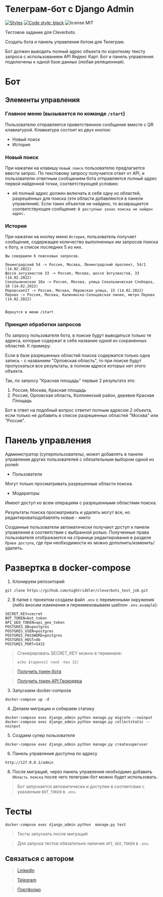 # Телеграм-бот с Django Admin
[![Styles](https://img.shields.io/github/workflow/status/nightriddler/cleverbots_test_job/Styles?label=Styles)](https://github.com/nightriddler/cleverbots_test_job/actions/workflows/styles.yml)
[![Code style: black](https://img.shields.io/badge/code%20style-black-000000.svg)](https://github.com/psf/black)
![license MIT](https://img.shields.io/github/license/nightriddler/cleverbots_test_job)

Тестовое задание для Cleverbots.

Создать бота и панель управления ботом для Телеграм.

Бот должен выводить полный адрес объекта по короткому тексту запроса с использованием API Яндекс Карт.
Бот и панель управления подключены к одной базе данных (любая реляционная).

# Бот
## Элементы управления
### Главное меню (вызывается по команде `/start`)

Пользователю отправляется приветственное сообщение вместе с QR клавиатурой.
Клавиатура состоит из двух кнопок:
-	Новый поиск
-	История

### Новый поиск 

При нажатии на клавишу `Новый поиск` пользователю предлагается ввести запрос. По текстовому запросу получается ответ от API, и пользователю ответным сообщением бота отправляется полный адрес первой найденной точки, соответствующей условию:
- её полный адрес должен включать в себя одну из областей, разрешённых для поиска (эти области добавляются в панели управления).
Если таких объектов не найдено, то возвращается соответствующее сообщение: `В доступных зонах поиска не найден адрес.`

### История 

При нажатии на кнопку меню `История`, пользователь получает сообщение, содержащее количество выполненных им запросов поиска к боту, и список последних 5 из них.
```
Вы совершили 6 поисковых запросов.

Ленинградский 54 -> Россия, Москва, Ленинградский проспект, 54/1 (14.02.2022)
Шоссе энтузиастов 33 -> Россия, Москва, шоссе Энтузиастов, 33 (14.02.2022)
Сокольническая 10а -> Россия, Москва, улица Сокольническая Слободка, 10 (14.02.2022)
Перовская17 -> Россия, Москва, Перовская улица, 15 (14.02.2022)
Перово -> Россия, Москва, Калининско-Солнцевская линия, метро Перово (14.02.2022)


Вернутся в меню /start
```
### Принцип обработки запросов
По запросу пользователя бота, в поиске будут выводиться только те адреса, которые содержат в себе название одной из сохраненных областей. К примеру:

Если в базе разрешенных областей поиска содержится только одна запись - с названием "Орловская область", то при поиске будут пропускаться все результаты, в полном адресе которых нет этого объекта.

Так, по запросу "Красная площадь" первые 2 результата это:

1. Россия, Москва, Красная площадь
2. Россия, Орловская область, Колпнянский район, деревня Красная Площадь

Бот в ответ на подобный вопрос ответит полным адресом 2 объекта, если только не добавить в список разрешенных областей "Москва" или "Россия".

# Панель управления

Администратор (суперпользователь), может добавлять в панели управления других пользователей с обязательным выбором одной из ролей:

- Пользователи

Могут только просматривать разрешенные области поиска.

- Модераторы

Имеют доступ ко всем операциям с разрешенными областями поиска.

Результаты поиска просматривать и удалять могут все, но редактировать\добавлять новые - никто

Созданные пользователи автоматически получают доступ к панели управления в соответствии с выбранной ролью. Полученные права пользователя отображаются на странице редактирования в разделе `Права доступа`, где при необходимости их можно дополнить/изменить/удалить.

# Развертка в docker-compose
1. Клонируем репозиторий 
```
git clone https://github.com/nightriddler/cleverbots_test_job.git
```
2. В папке с проектом создаем файл `.env` с переменными окружения (либо вносим изменения и переименовываем шаблон `.env.example`):
```
SECRET_KEY=secret
BOT_TOKEN=bot_token
API_GEO_TOKEN=api_geo_token
POSTGRES_DB=postgres
POSTGRES_USER=postgres
POSTGRES_PASSWORD=postgres
POSTGRES_HOST=db
POSTGRES_PORT=5432
```
> Cгенерировать SECRET_KEY можно в терминале:
>```
>echo $(openssl rand -hex 32)
>```

>[Получить токен бота](https://t.me/BotFather)

>[Получить токен API Геокодера](https://yandex.ru/dev/maps/geocoder/doc/desc/concepts/about.html)


3. Запускаем docker-compose  
```
docker-compose up -d
```

4. Делаем миграции и собираем статику
```
docker-compose exec django_admin python manage.py migrate --noinput
docker-compose exec django_admin python manage.py collectstatic --noinput
```
5. Создаем супер пользователя
```
docker-compose exec django_admin python manage.py createsuperuser
```
6. Панель управления доступна по адресу
```
http://127.0.0.1/admin
```
8. После миграций, через панель управления необходимо добавить `Область поиска` после чего телеграм-бот можно будет использовать.
>Бот запускается автоматически и доступен в соответсвии с указанным `BOT_TOKEN` в `.env`.

# Тесты
```
docker-compose exec django_admin python  manage.py test
```
>Тесты запускать после миграций

>Для запуска тестов обязательно наличие `API_GEO_TOKEN` в `.env`.


## Связаться с автором
>[LinkedIn](http://linkedin.com/in/aizi)

>[Telegram](https://t.me/nightriddler)

>[Портфолио](https://github.com/nightriddler)
